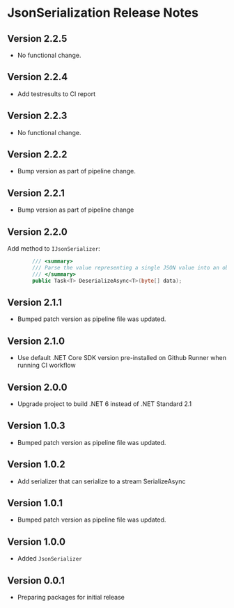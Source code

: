 # JsonSerialization Release Notes

## Version 2.2.5

- No functional change.

## Version 2.2.4

- Add testresults to CI report

## Version 2.2.3

- No functional change.

## Version 2.2.2

- Bump version as part of pipeline change.

## Version 2.2.1

- Bump version as part of pipeline change

## Version 2.2.0

Add method to `IJsonSerializer`:

```csharp
        /// <summary>
        /// Parse the value representing a single JSON value into an object of the type <typeparam name="T" />.
        /// </summary>
        public Task<T> DeserializeAsync<T>(byte[] data);
```

## Version 2.1.1

- Bumped patch version as pipeline file was updated.

## Version 2.1.0

- Use default .NET Core SDK version pre-installed on Github Runner when running CI workflow

## Version 2.0.0

- Upgrade project to build .NET 6 instead of .NET Standard 2.1

## Version 1.0.3

- Bumped patch version as pipeline file was updated.

## Version 1.0.2

- Add serializer that can serialize to a stream SerializeAsync

## Version 1.0.1

- Bumped patch version as pipeline file was updated.

## Version 1.0.0

- Added `JsonSerializer`

## Version 0.0.1

- Preparing packages for initial release
